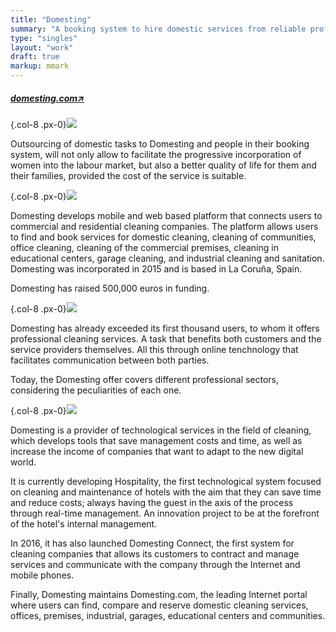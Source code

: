 ```yaml
---
title: "Domesting"
summary: "A booking system to hire domestic services from reliable professionals and companies"
type: "singles"
layout: "work"
draft: true
markup: mmark
---
```


<h5 class="single-summary single-summary-link">
<a href="https://domesting.com" target="_blank">domesting.com<span>↗︎</span></a>
</h5>

{.col-8 .px-0}![](/images/work_1/1.jpg)

Outsourcing of domestic tasks to Domesting and people in their booking system, will not only allow to facilitate the progressive incorporation of women into the labour market, but also a better quality of life for them and their families, provided the cost of the service is suitable.

{.col-8 .px-0}![](/images/work_1/2.jpg)

Domesting develops mobile and web based platform that connects users to commercial and residential cleaning companies. The platform allows users to find and book services for domestic cleaning, cleaning of communities, office cleaning, cleaning of the commercial premises, cleaning in educational centers, garage cleaning, and industrial cleaning and sanitation. Domesting was incorporated in 2015 and is based in La Coruña, Spain.

Domesting has raised 500,000 euros in funding.

{.col-8 .px-0}![](/images/work_1/3.jpg)

Domesting has already exceeded its first thousand users, to whom it offers professional cleaning services. A task that benefits both customers and the service providers themselves. All this through online tenchnology that facilitates communication between both parties.

Today, the Domesting offer covers different professional sectors, considering the peculiarities of each one.

{.col-8 .px-0}![](/images/work_1/4.jpg)

Domesting is a provider of technological services in the field of cleaning, which develops tools that save management costs and time, as well as increase the income of companies that want to adapt to the new digital world.

It is currently developing Hospitality, the first technological system focused on cleaning and maintenance of hotels with the aim that they can save time and reduce costs; always having the guest in the axis of the process through real-time management. An innovation project to be at the forefront of the hotel's internal management.

In 2016, it has also launched Domesting Connect, the first system for cleaning companies that allows its customers to contract and manage services and communicate with the company through the Internet and mobile phones.

Finally, Domesting maintains Domesting.com, the leading Internet portal where users can find, compare and reserve domestic cleaning services, offices, premises, industrial, garages, educational centers and communities.